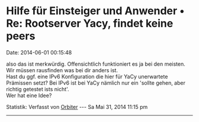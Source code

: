 Hilfe für Einsteiger und Anwender • Re: Rootserver Yacy, findet keine peers
===========================================================================

Date: 2014-06-01 00:15:48

also das ist merkwürdig. Offensichtlich funktioniert es ja bei den
meisten. Wir müssen rausfinden was bei dir anders ist.\
Hast du ggf. eine IPv6 Konfiguration die hier für YaCy unerwartete
Prämissen setzt? Bei IPv6 ist bei YaCy nämlich nur ein \'sollte gehen,
aber richtig getestet ists nicht\'.\
Wer hat eine Idee?

Statistik: Verfasst von
[Orbiter](http://forum.yacy-websuche.de/memberlist.php?mode=viewprofile&u=2)
--- Sa Mai 31, 2014 11:15 pm

------------------------------------------------------------------------
